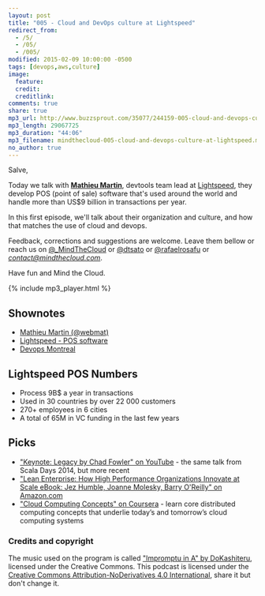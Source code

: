 ```yaml
---
layout: post
title: "005 - Cloud and DevOps culture at Lightspeed"
redirect_from:
  - /5/
  - /05/
  - /005/
modified: 2015-02-09 10:00:00 -0500
tags: [devops,aws,culture]
image:
  feature:
  credit:
  creditlink:
comments: true
share: true
mp3_url: http://www.buzzsprout.com/35077/244159-005-cloud-and-devops-culture-at-lightspeed.mp3
mp3_length: 29067725
mp3_duration: "44:06"
mp3_filename: mindthecloud-005-cloud-and-devops-culture-at-lightspeed.mp3
no_author: true
---
```

Salve,

Today we talk with **[Mathieu Martin](https://twitter.com/webmat)**, devtools team lead at [Lightspeed](http://www.lightspeedpos.com/), they develop POS (point of sale) software that's used around the world and handle more than US$9 billion in transactions per year.

In this first episode, we'll talk about their organization and culture, and how that matches the use of cloud and devops.

Feedback, corrections and suggestions are welcome. Leave them bellow or reach us on [@_MindTheCloud](https://twitter.com/_MindTheCloud) or [@dtsato](https://twitter.com/dtsato) or [@rafaelrosafu](https://twitter.com/rafaelrosafu) or *contact@mindthecloud.com*.

Have fun and Mind the Cloud.

{% include mp3_player.html %}

## Shownotes
* [Mathieu Martin (@webmat)](https://twitter.com/webmat)
* [Lightspeed - POS software](http://www.lightspeedpos.com/)
* [Devops Montreal](http://www.devopsmtl.com/)

## Lightspeed POS Numbers
* Process 9B$ a year in transactions
* Used in 30 countries by over 22 000 customers
* 270+ employees in 6 cities
* A total of 65M in VC funding in the last few years

## Picks
* ["Keynote: Legacy by Chad Fowler" on YouTube](https://www.youtube.com/watch?v=YruzQgWdv48) - the same talk from Scala Days 2014, but more recent
* ["Lean Enterprise: How High Performance Organizations Innovate at Scale eBook: Jez Humble, Joanne Molesky, Barry O'Reilly" on Amazon.com](http://www.amazon.com/Lean-Enterprise-Performance-Organizations-Innovate-ebook/dp/B00QL5MSF8/ref=sr_1_2?ie=UTF8&qid=1423182417&sr=8-2&keywords=the+lean+enterprise)
* ["Cloud Computing Concepts" on Coursera](https://www.coursera.org/course/cloudcomputing) - learn core distributed computing concepts that underlie today’s and tomorrow’s cloud computing systems

### Credits and copyright
The music used on the program is called ["Impromptu in A" by DoKashiteru](http://dig.ccmixter.org/files/DoKashiteru/24766), licensed under the Creative Commons. This podcast is licensed under the [Creative Commons Attribution-NoDerivatives 4.0 International](https://creativecommons.org/licenses/by-nd/4.0/), share it but don't change it.
